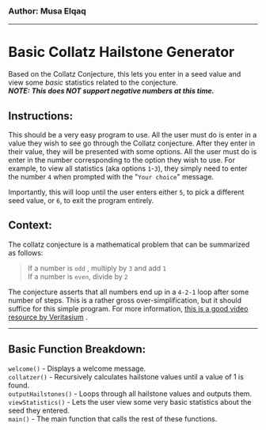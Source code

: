### Author: Musa Elqaq
----
# Basic Collatz Hailstone Generator

Based on the Collatz Conjecture, this lets you enter in a seed value and view some *basic* statistics related to the conjecture.   
_**NOTE: This does NOT support negative numbers at this time.**_

## Instructions:   
This should be a very easy program to use. All the user must do is enter in a value they wish to see go through the Collatz conjecture.
After they enter in their value, they will be presented with some options.  All the user must do is enter in the number corresponding
to the option they wish to use.  For example, to view all statistics (aka options `1`-`3`), they simply need to enter the number `4` when
prompted with the "`Your choice`" message.  

Importantly, this will loop until the user enters either `5`, to pick a different seed value,
or `6`, to exit the program entirely.

## Context:   
The collatz conjecture is a mathematical problem that can be summarized as follows:   
> If a number is `odd` , multiply by `3` and add `1`    
> If a number is `even`, divide by `2`    

  The conjecture asserts that all numbers end up in a `4-2-1` loop after some number of steps.  This is a rather gross over-simplification, 
but it should suffice for this simple program.  For more information, [this is a good video resource by Veritasium](https://www.youtube.com/watch?v=094y1Z2wpJg) .   

----

## Basic Function Breakdown:   
`welcome()` - Displays a welcome message.    
`collatzer()` - Recursively calculates hailstone values until a value of 1 is found.   
`outputHailstones()` - Loops through all hailstone values and outputs them.   
`viewStatistics()` - Lets the user view some very basic statistics about the seed they entered.   
`main()` - The main function that calls the rest of these functions.   
